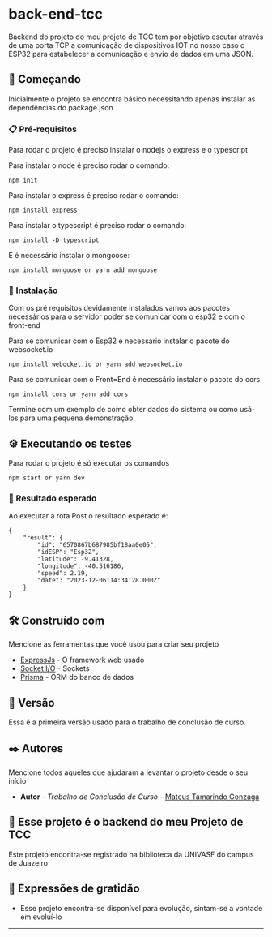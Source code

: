 # back-end-tcc

Backend do projeto do meu projeto de TCC tem por objetivo escutar através de uma porta TCP a comunicação de dispositivos IOT no nosso caso o ESP32 para estabelecer a comunicação e envio de dados em uma JSON. 

## 🚀 Começando

Inicialmente o projeto se encontra básico necessitando apenas instalar as dependências do package.json

### 📋 Pré-requisitos

Para rodar o projeto é preciso instalar o nodejs o express e o typescript

Para instalar o node é preciso rodar o comando: 
```
npm init
```
Para instalar o express é preciso rodar o comando:
```
npm install express
```
Para instalar o typescript é preciso rodar o comando:
```
npm install -D typescript
```
E é necessário instalar o mongoose:

```
npm install mongoose or yarn add mongoose
```

### 🔧 Instalação

Com os pré requisitos devidamente instalados vamos aos pacotes necessários para o servidor poder se comunicar com o esp32 e com o front-end

Para se comunicar com o Esp32 é necessário instalar o pacote do websocket.io

```
npm install webocket.io or yarn add websocket.io
```
Para se comunicar com o Front=End é necessário instalar o pacote do cors

```
npm install cors or yarn add cors
```

Termine com um exemplo de como obter dados do sistema ou como usá-los para uma pequena demonstração.

## ⚙️ Executando os testes

Para rodar o projeto é só executar os comandos

```
npm start or yarn dev
```

### 🔩 Resultado esperado

Ao executar a rota Post o resultado esperado é:

```
{
	"result": {
		"id": "6570867b687985bf18aa0e05",
		"idESP": "Esp32",
		"latitude": -9.41328,
		"longitude": -40.516186,
		"speed": 2.19,
		"date": "2023-12-06T14:34:28.000Z"
	}
}
```

## 🛠️ Construído com

Mencione as ferramentas que você usou para criar seu projeto

* [ExpressJs]([http://www.dropwizard.io/1.0.2/docs/](https://expressjs.com/pt-br/starter/installing.html)) - O framework web usado
* [Socket I/O]([https://maven.apache.org/](https://socket.io/pt-br/get-started/chat)) - Sockets
* [Prisma](https://www.prisma.io/docs/getting-started) - ORM do banco de dados

## 📌 Versão

Essa é a primeira versão usado para o trabalho de conclusão de curso.

## ✒️ Autores

Mencione todos aqueles que ajudaram a levantar o projeto desde o seu início

* **Autor** - *Trabalho de Conclusão de Curso* - [Mateus Tamarindo Gonzaga](https://github.com/mateusTG)

## 📄 Esse projeto é o backend do meu Projeto de TCC 

Este projeto encontra-se registrado na biblioteca da UNIVASF do campus de Juazeiro

## 🎁 Expressões de gratidão
* Esse projeto encontra-se disponível para evolução, sintam-se a vontade em evoluí-lo



---
